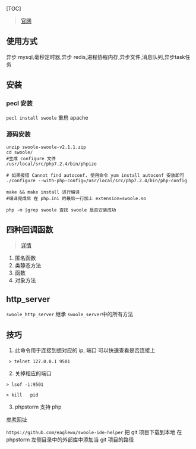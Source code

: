 [TOC]

> [官网](https://www.swoole.com/)
## 使用方式
异步 mysql,毫秒定时器,异步 redis,进程协程内存,异步文件,消息队列,异步task任务

## 安装
### pecl 安装
`pecl install swoole`
重启 apache

### 源码安装
```
unzip swoole-swoole-v2.1.1.zip 
cd swoole/ 
#生成 configure 文件
/usr/local/src/php7.2.4/bin/phpize 

# 如果报错 Cannot find autoconf. 使用命令 yum install autoconf 安装即可
./configure --with-php-config=/usr/local/src/php7.2.4/bin/php-config

make && make install 进行编译
#编译完成后 在 php.ini 的最后一行加上 extension=swoole.so

php -m |grep swoole 查找 swoole 是否安装成功
```
##  四种回调函数
> [详情](https://wiki.swoole.com/wiki/page/458.html)
1. 匿名函数
2. 类静态方法
3. 函数
4. 对象方法

## http_server
`swoole_http_server`  继承 `swoole_server`中的所有方法


## 技巧
1.  此命令用于连接到想对应的 ip, 端口  可以快速查看是否连接上
```
 > telnet 127.0.0.1 9501   
 ```
 2. 关掉相应的端口
```
> lsof -i:9501

> kill   pid
```
3. phpstorm 支持 php

[参考网址](https://www.jianshu.com/p/4a43d23f38af)

`https://github.com/eaglewu/swoole-ide-helper`
把 git 项目下载到本地
在 phpstorm 左侧目录中的外部库中添加当 git 项目的路径
